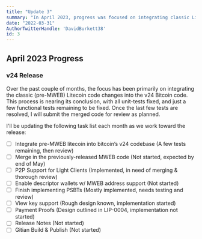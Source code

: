 ```yaml
---
title: "Update 3"
summary: "In April 2023, progress was focused on integrating classic Litecoin code changes into the v24 Bitcoin code for the upcoming release. Most unit tests have been fixed, with just a few functional tests remaining. The task list outlines ongoing development efforts, including merging MWEB code and implementing various features, as the release approaches."
date: "2022-03-31"
AuthorTwitterHandle: 'DavidBurkett38'
id: 3
---
```


## April 2023 Progress

### v24 Release

Over the past couple of months, the focus has been primarily on integrating the classic (pre-MWEB) Litecoin code changes into the v24 Bitcoin code. This process is nearing its conclusion, with all unit-tests fixed, and just a few functional tests remaining to be fixed. Once the last few tests are resolved, I will submit the merged code for review as planned.

I'll be updating the following task list each month as we work toward the release:

- [ ] Integrate pre-MWEB litecoin into bitcoin’s v24 codebase (A few tests remaining, then review)
- [ ] Merge in the previously-released MWEB code (Not started, expected by end of May)
- [ ] P2P Support for Light Clients (Implemented, in need of merging & thorough review)
- [ ] Enable descriptor wallets w/ MWEB address support (Not started)
- [ ] Finish implementing PSBTs (Mostly implemented, needs testing and review)
- [ ] View key support (Rough design known, implementation started)
- [ ] Payment Proofs (Design outlined in LIP-0004, implementation not started)
- [ ] Release Notes (Not started)
- [ ] Gitian Build & Publish (Not started)
